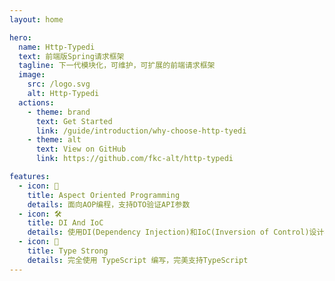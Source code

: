 ```yaml
---
layout: home

hero:
  name: Http-Typedi
  text: 前端版Spring请求框架
  tagline: 下一代模块化，可维护，可扩展的前端请求框架
  image:
    src: /logo.svg
    alt: Http-Typedi
  actions:
    - theme: brand
      text: Get Started
      link: /guide/introduction/why-choose-http-tyedi
    - theme: alt
      text: View on GitHub
      link: https://github.com/fkc-alt/http-typedi

features:
  - icon: 🚀
    title: Aspect Oriented Programming
    details: 面向AOP编程，支持DTO验证API参数
  - icon: 🛠️
    title: DI And IoC
    details: 使用DI(Dependency Injection)和IoC(Inversion of Control)设计模式
  - icon: 📠
    title: Type Strong
    details: 完全使用 TypeScript 编写，完美支持TypeScript
---
```


